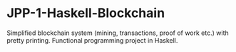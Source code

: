 # JPP-1-Haskell-Blockchain
Simplified blockchain system (mining, transactions, proof of work etc.) with pretty printing. Functional programming project in Haskell.

